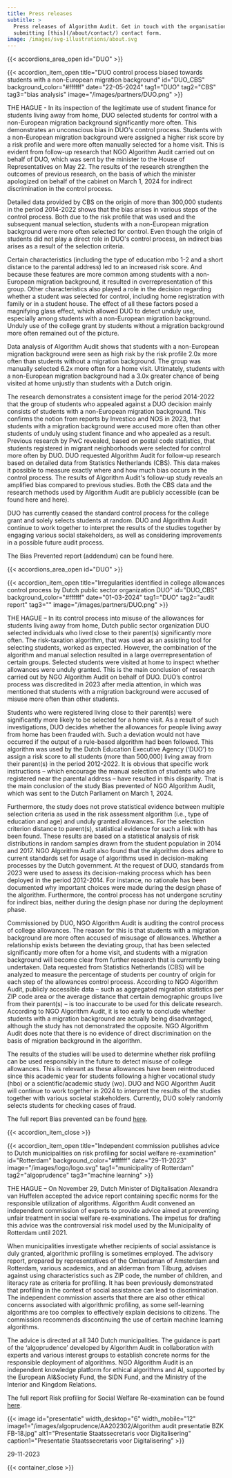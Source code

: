 ```yaml
---
title: Press releases
subtitle: >
  Press releases of Algorithm Audit. Get in touch with the organisation by
  submitting [this](/about/contact/) contact form.
image: /images/svg-illustrations/about.svg
---
```


{{< accordions_area_open id="DUO" >}}

{{< accordion_item_open title="DUO control process biased towards students with a non-European migration background" id="DUO_CBS" background_color="#ffffff" date="22-05-2024" tag1="DUO" tag2="CBS" tag3="bias analysis" image="/images/partners/DUO.png" >}}

THE HAGUE - In its inspection of the legitimate use of student finance for students living away from home, DUO selected students for control with a non-European migration background significantly more often. This demonstrates an unconscious bias in DUO's control process. Students with a non-European migration background were assigned a higher risk score by a risk profile and were more often manually selected for a home visit. This is evident from follow-up research that NGO Algorithm Audit carried out on behalf of DUO, which was sent by the minister to the House of Representatives on May 22. The results of the research strengthen the outcomes of previous research, on the basis of which the minister apologized on behalf of the cabinet on March 1, 2024 for indirect discrimination in the control process. 

Detailed data provided by CBS on the origin of more than 300,000 students in the period 2014-2022 shows that the bias arises in various steps of the control process. Both due to the risk profile that was used and the subsequent manual selection, students with a non-European migration background were more often selected for control. Even though the origin of students did not play a direct role in DUO's control process, an indirect bias arises as a result of the selection criteria. 

Certain characteristics (including the type of education mbo 1-2 and a short distance to the parental address) led to an increased risk score. And because these features are more common among students with a non-European migration background, it resulted in overrepresentation of this group. Other characteristics also played a role in the decision regarding whether a student was selected for control, including home registration with family or in a student house. The effect of all these factors posed a magnifying glass effect, which allowed DUO to detect unduly use, especially among students with a non-European migration background. Unduly use of the college grant by students without a migration background more often remained out of the picture.

Data analysis of Algorithm Audit shows that students with a non-European migration background were seen as high risk by the risk profile 2.0x more often than students without a migration background. The group was manually selected 6.2x more often for a home visit. Ultimately, students with a non-European migration background had a 3.0x greater chance of being visited at home unjustly than students with a Dutch origin.

The research demonstrates a consistent image for the period 2014-2022 that the group of students who appealed against a DUO decision mainly consists of students with a non-European migration background. This confirms the notion from reports by Investico and NOS in 2023, that students with a migration background were accused more often than other students of unduly using student finance and who appealed as a result. Previous research by PwC revealed, based on postal code statistics, that students registered in migrant neighborhoods were selected for control more often by DUO. DUO requested Algorithm Audit for follow-up research based on detailed data from Statistics Netherlands (CBS). This data makes it possible to measure exactly where and how much bias occurs in the control process. The results of Algorithm Audit's follow-up study reveals an amplified bias compared to previous studies. Both the CBS data and the research methods used by Algorithm Audit are publicly accessible (can be found here and here). 

DUO has currently ceased the standard control process for the college grant and solely selects students at random. DUO and Algorithm Audit continue to work together to interpret the results of the studies together by engaging various social stakeholders, as well as considering improvements in a possible future audit process. 

The Bias Prevented report (addendum) can be found here.

{{< accordions_area_open id="DUO" >}}

{{< accordion_item_open title="Irregularities identified in college allowances control process by Dutch public sector organization DUO" id="DUO_CBS" background_color="#ffffff" date="01-03-2024" tag1="DUO" tag2="audit report" tag3="" image="/images/partners/DUO.png" >}}

THE HAGUE – In its control process into misuse of the allowances for students living away from home, Dutch public sector organization DUO selected individuals who lived close to their parent(s) significantly more often. The risk-taxation algorithm, that was used as an assisting tool for selecting students, worked as expected. However, the combination of the algorithm and manual selection resulted in a large overrepresentation of certain groups. Selected students were visited at home to inspect whether allowances were unduly granted. This is the main conclusion of research carried out by NGO Algorithm Audit on behalf of DUO. DUO’s control process was discredited in 2023 after media attention, in which was mentioned that students with a migration background were accused of misuse more often than other students.

Students who were registered living close to their parent(s) were significantly more likely to be selected for a home visit. As a result of such investigations, DUO decides whether the allowances for people living away from home has been frauded with. Such a deviation would not have occurred if the output of a rule-based algorithm had been followed. This algorithm was used by the Dutch Education Executive Agency (‘DUO’) to assign a risk score to all students (more than 500,000) living away from their parent(s) in the period 2012-2022. It is obvious that specific work instructions – which encourage the manual selection of students who are registered near the parental address – have resulted in this disparity. That is the main conclusion of the study Bias prevented of NGO Algorithm Audit, which was sent to the Dutch Parliament on March 1, 2024.

Furthermore, the study does not prove statistical evidence between multiple selection criteria as used in the risk assessment algorithm (i.e., type of education and age) and unduly granted allowances. For the selection criterion distance to parent(s), statistical evidence for such a link with has been found. These results are based on a statistical analysis of risk distributions in random samples drawn from the student population in 2014 and 2017. NGO Algorithm Audit also found that the algorithm does adhere to current standards set for usage of algorithms used in decision-making processes by the Dutch government. At the request of DUO, standards from 2023 were used to assess its decision-making process which has been deployed in the period 2012-2014. For instance, no rationale has been documented why important choices were made during the design phase of the algorithm. Furthermore, the control process has not undergone scrutiny for indirect bias, neither during the design phase nor during the deployment phase.

Commissioned by DUO, NGO Algorithm Audit is auditing the control process of college allowances. The reason for this is that students with a migration background are more often accused of misusage of allowances. Whether a relationship exists between the deviating group, that has been selected significantly more often for a home visit, and students with a migration background will become clear from further research that is currently being undertaken. Data requested from Statistics Netherlands (CBS) will be analyzed to measure the percentage of students per country of origin for each step of the allowances control process. According to NGO Algorithm Audit, publicly accessible data – such as aggregated migration statistics per ZIP code area or the average distance that certain demographic groups live from their parent(s) – is too inaccurate to be used for this delicate research. According to NGO Algorithm Audit, it is too early to conclude whether students with a migration background are actually being disadvantaged, although the study has not demonstrated the opposite. NGO Algorithm Audit does note that there is no evidence of direct discrimination on the basis of migration background in the algorithm.

The results of the studies will be used to determine whether risk profiling can be used responsibly in the future to detect misuse of college allowances. This is relevant as these allowances have been reintroduced since this academic year for students following a higher vocational study (hbo) or a scientific/academic study (wo). DUO and NGO Algorithm Audit will continue to work together in 2024 to interpret the results of the studies together with various societal stakeholders. Currently, DUO solely randomly selects students for checking cases of fraud.

The full report Bias prevented can be found [here](https://algorithmaudit.eu/algoprudence/cases/aa202402_bias-prevented_addendum/).

{{< accordion_item_close >}}

{{< accordion_item_open title="Independent commission publishes advice to Dutch municipalities on risk profiling for social welfare re-examination" id="Rotterdam" background_color="#ffffff" date="29-11-2023" image="/images/logo/logo.svg" tag1="municipality of Rotterdam" tag2="algoprudence" tag3="machine learning" >}}

THE HAGUE – On November 29, Dutch Minister of Digitalisation Alexandra van Huffelen accepted the advice report containing specific norms for the responsible utilization of algorithms. Algorithm Audit convened an independent commission of experts to provide advice aimed at preventing unfair treatment in social welfare re-examinations. The impetus for drafting this advice was the controversial risk model used by the Municipality of Rotterdam until 2021.

When municipalities investigate whether recipients of social assistance is duly granted, algorithmic profiling is sometimes employed. The advisory report, prepared by representatives of the Ombudsman of Amsterdam and Rotterdam, various academics, and an alderman from Tilburg, advises against using characteristics such as ZIP code, the number of children, and literacy rate as criteria for profiling. It has been previously demonstrated that profiling in the context of social assistance can lead to discrimination. The independent commission asserts that there are also other ethical concerns associated with algorithmic profiling, as some self-learning algorithms are too complex to effectively explain decisions to citizens. The commission recommends discontinuing the use of certain machine learning algorithms.

The advice is directed at all 340 Dutch municipalities. The guidance is part of the ‘algoprudence’ developed by Algorithm Audit in collaboration with experts and various interest groups to establish concrete norms for the responsible deployment of algorithms. NGO Algorithm Audit is an independent knowledge platform for ethical algorithms and AI, supported by the European AI\&Society Fund, the SIDN Fund, and the Ministry of the Interior and Kingdom Relations.

The full report Risk profiling for Social Welfare Re-examination can be found [here](https://algorithmaudit.eu/algoprudence/cases/aa202302_risk-profiling-for-social-welfare-reexamination/).

{{< image id="presentatie" width_desktop="6" width_mobile="12" image1="/images/algoprudence/AA202302/Algorithm audit presentatie BZK FB-18.jpg" alt1="Presentatie Staatssecretaris voor Digitalisering" caption1="Presentatie Staatssecretaris voor Digitalisering" >}}

29-11-2023

{{< container_close >}}
